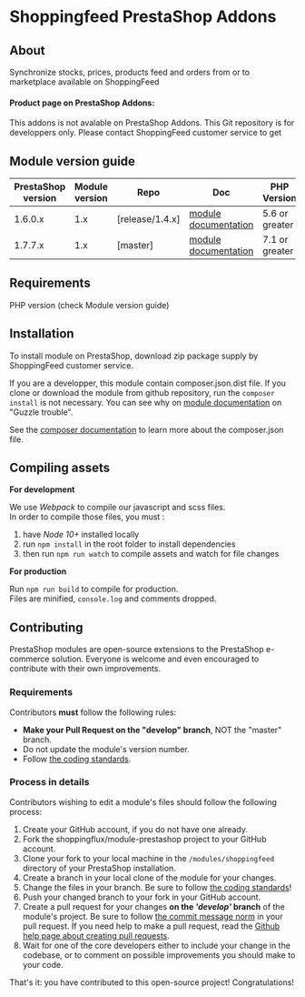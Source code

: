 # Shoppingfeed PrestaShop Addons

## About

Synchronize stocks, prices, products feed and orders from or to marketplace available on ShoppingFeed



#### Product page on PrestaShop Addons:

This addons is not avalable on PrestaShop Addons.
This Git repository is for developpers only. 
Please contact ShoppingFeed customer service to get 


## Module version guide

| PrestaShop version | Module version |  Repo               | Doc                |  PHP Version |
|--------------------|----------------|---------------------|--------------------|--------------|
| 1.6.0.x            | 1.x            |  [release/1.4.x]    | [module documentation][module-doc] |   5.6 or greater    |
| 1.7.7.x            | 1.x            |  [master]           | [module documentation][module-doc] |   7.1 or greater    |


## Requirements

PHP version (check Module version guide)


## Installation

To install module on PrestaShop, download zip package supply by ShoppingFeed customer service.

If you are a developper, this module contain composer.json.dist file. If you clone or download the module from github
repository, run the ```composer install``` is not necessary. You can see why on [module documentation][module-doc] on "Guzzle trouble".

See the [composer documentation][composer-doc] to learn more about the composer.json file.

## Compiling assets
**For development**

We use _Webpack_ to compile our javascript and scss files.  
In order to compile those files, you must :  
1. have _Node 10+_ installed locally
2. run `npm install` in the root folder to install dependencies
3. then run `npm run watch` to compile assets and watch for file changes

**For production**

Run `npm run build` to compile for production.  
Files are minified, `console.log` and comments dropped.

## Contributing

PrestaShop modules are open-source extensions to the PrestaShop e-commerce solution. Everyone is welcome and even encouraged to contribute with their own improvements.

### Requirements

Contributors **must** follow the following rules:

* **Make your Pull Request on the "develop" branch**, NOT the "master" branch.
* Do not update the module's version number.
* Follow [the coding standards][1].

### Process in details

Contributors wishing to edit a module's files should follow the following process:

1. Create your GitHub account, if you do not have one already.
2. Fork the shoppingflux/module-prestashop project to your GitHub account.
3. Clone your fork to your local machine in the ```/modules/shoppingfeed``` directory of your PrestaShop installation.
4. Create a branch in your local clone of the module for your changes.
5. Change the files in your branch. Be sure to follow [the coding standards][1]!
6. Push your changed branch to your fork in your GitHub account.
7. Create a pull request for your changes **on the _'develop'_ branch** of the module's project. Be sure to follow [the commit message norm][2] in your pull request. If you need help to make a pull request, read the [Github help page about creating pull requests][3].
8. Wait for one of the core developers either to include your change in the codebase, or to comment on possible improvements you should make to your code.

That's it: you have contributed to this open-source project! Congratulations!

[1]: https://devdocs.prestashop.com/1.7/development/coding-standards/
[2]: http://doc.prestashop.com/display/PS16/How+to+write+a+commit+message
[3]: https://help.github.com/articles/using-pull-requests
[composer-doc]: https://getcomposer.org/doc/04-schema.md
[module-doc]: https://docs.202-ecommerce.com/shoppingfeed/
